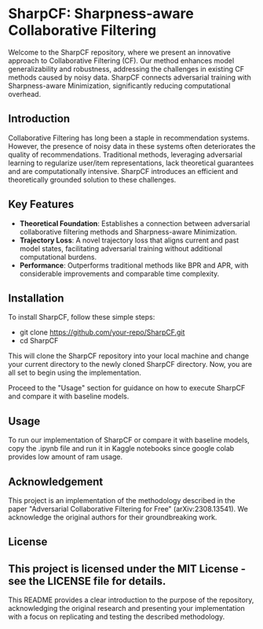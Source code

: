 # SharpCF: Sharpness-aware Collaborative Filtering

Welcome to the SharpCF repository, where we present an innovative approach to Collaborative Filtering (CF). Our method enhances model generalizability and robustness, addressing the challenges in existing CF methods caused by noisy data. SharpCF connects adversarial training with Sharpness-aware Minimization, significantly reducing computational overhead.

## Introduction

Collaborative Filtering has long been a staple in recommendation systems. However, the presence of noisy data in these systems often deteriorates the quality of recommendations. Traditional methods, leveraging adversarial learning to regularize user/item representations, lack theoretical guarantees and are computationally intensive. SharpCF introduces an efficient and theoretically grounded solution to these challenges.

## Key Features

- **Theoretical Foundation**: Establishes a connection between adversarial collaborative filtering methods and Sharpness-aware Minimization.
- **Trajectory Loss**: A novel trajectory loss that aligns current and past model states, facilitating adversarial training without additional computational burdens.
- **Performance**: Outperforms traditional methods like BPR and APR, with considerable improvements and comparable time complexity.

## Installation

To install SharpCF, follow these simple steps:

- git clone https://github.com/your-repo/SharpCF.git
- cd SharpCF


This will clone the SharpCF repository into your local machine and change your current directory to the newly cloned SharpCF directory. Now, you are all set to begin using the implementation.

Proceed to the "Usage" section for guidance on how to execute SharpCF and compare it with baseline models.


## Usage

To run our implementation of SharpCF or compare it with baseline models, copy the .ipynb file and run it in Kaggle notebooks since google colab provides low amount of ram usage.

## Acknowledgement
This project is an implementation of the methodology described in the paper "Adversarial Collaborative Filtering for Free" (arXiv:2308.13541). We acknowledge the original authors for their groundbreaking work.


## License

This project is licensed under the MIT License - see the LICENSE file for details.
---

This README provides a clear introduction to the purpose of the repository, acknowledging the original research and presenting your implementation with a focus on replicating and testing the described methodology.

